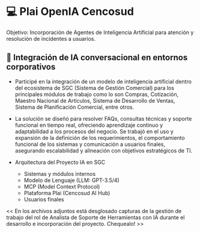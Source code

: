 # 💻 Plai OpenIA Cencosud
Objetivo: Incorporación de Agentes de Inteligencia Artificial para atención y resolución de incidentes a usuarios.

## 👥 Integración de IA conversacional en entornos corporativos

- Participé en la integración de un modelo de inteligencia artificial dentro del ecosistema de SGC (Sistema de Gestión Comercial) para los principales módulos de trabajo como lo son Compras, Cotización, Maestro Nacional de Artículos, Sistema de Desarrollo de Ventas,  Sistema de Planificación Comercial, entre otros.
  
- La solución se diseñó para resolver FAQs, consultas técnicas y soporte funcional en tiempo real, ofreciendo aprendizaje continuo y adaptabilidad a los procesos del negocio. Se trabajó en el uso y expansión de la definición de los requerimientos, el comportamiento funcional de los sistemas y comunicación  a usuarios finales, asegurando escalabilidad y alineación con objetivos estratégicos de TI.

- Arquitectura del Proyecto IA en SGC
  
  * Sistemas y módulos internos
  * Modelo de Lenguaje (LLM: GPT-3.5/4)
  * MCP (Model Context Protocol)
  * Plataforma Plai (Cencosud AI Hub)
  * Usuarios finales

<< En los archivos adjuntos está desglosado capturas de la gestión de trabajo del rol de Analista de Soporte de Herramientas con IA durante el desarrollo e incorporación del proyecto. Chequealo! >>
